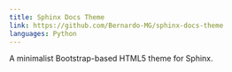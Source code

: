 ```yaml
---
title: Sphinx Docs Theme
link: https://github.com/Bernardo-MG/sphinx-docs-theme
languages: Python
---
```

A minimalist Bootstrap-based HTML5 theme for Sphinx.
